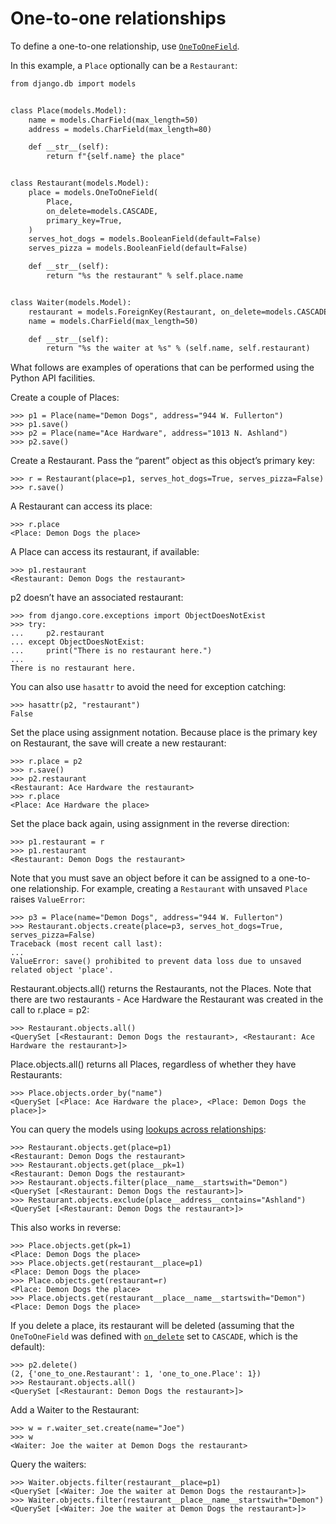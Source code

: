 # One-to-one relationships

To define a one-to-one relationship, use
[`OneToOneField`](../../../ref/models/fields.md#django.db.models.OneToOneField).

In this example, a `Place` optionally can be a `Restaurant`:

```default
from django.db import models


class Place(models.Model):
    name = models.CharField(max_length=50)
    address = models.CharField(max_length=80)

    def __str__(self):
        return f"{self.name} the place"


class Restaurant(models.Model):
    place = models.OneToOneField(
        Place,
        on_delete=models.CASCADE,
        primary_key=True,
    )
    serves_hot_dogs = models.BooleanField(default=False)
    serves_pizza = models.BooleanField(default=False)

    def __str__(self):
        return "%s the restaurant" % self.place.name


class Waiter(models.Model):
    restaurant = models.ForeignKey(Restaurant, on_delete=models.CASCADE)
    name = models.CharField(max_length=50)

    def __str__(self):
        return "%s the waiter at %s" % (self.name, self.restaurant)
```

What follows are examples of operations that can be performed using the Python
API facilities.

Create a couple of Places:

```pycon
>>> p1 = Place(name="Demon Dogs", address="944 W. Fullerton")
>>> p1.save()
>>> p2 = Place(name="Ace Hardware", address="1013 N. Ashland")
>>> p2.save()
```

Create a Restaurant. Pass the “parent” object as this object’s primary key:

```pycon
>>> r = Restaurant(place=p1, serves_hot_dogs=True, serves_pizza=False)
>>> r.save()
```

A Restaurant can access its place:

```pycon
>>> r.place
<Place: Demon Dogs the place>
```

A Place can access its restaurant, if available:

```pycon
>>> p1.restaurant
<Restaurant: Demon Dogs the restaurant>
```

p2 doesn’t have an associated restaurant:

```pycon
>>> from django.core.exceptions import ObjectDoesNotExist
>>> try:
...     p2.restaurant
... except ObjectDoesNotExist:
...     print("There is no restaurant here.")
...
There is no restaurant here.
```

You can also use `hasattr` to avoid the need for exception catching:

```pycon
>>> hasattr(p2, "restaurant")
False
```

Set the place using assignment notation. Because place is the primary key on
Restaurant, the save will create a new restaurant:

```pycon
>>> r.place = p2
>>> r.save()
>>> p2.restaurant
<Restaurant: Ace Hardware the restaurant>
>>> r.place
<Place: Ace Hardware the place>
```

Set the place back again, using assignment in the reverse direction:

```pycon
>>> p1.restaurant = r
>>> p1.restaurant
<Restaurant: Demon Dogs the restaurant>
```

Note that you must save an object before it can be assigned to a one-to-one
relationship. For example, creating a `Restaurant` with unsaved `Place`
raises `ValueError`:

```pycon
>>> p3 = Place(name="Demon Dogs", address="944 W. Fullerton")
>>> Restaurant.objects.create(place=p3, serves_hot_dogs=True, serves_pizza=False)
Traceback (most recent call last):
...
ValueError: save() prohibited to prevent data loss due to unsaved related object 'place'.
```

Restaurant.objects.all() returns the Restaurants, not the Places. Note that
there are two restaurants - Ace Hardware the Restaurant was created in the call
to r.place = p2:

```pycon
>>> Restaurant.objects.all()
<QuerySet [<Restaurant: Demon Dogs the restaurant>, <Restaurant: Ace Hardware the restaurant>]>
```

Place.objects.all() returns all Places, regardless of whether they have
Restaurants:

```pycon
>>> Place.objects.order_by("name")
<QuerySet [<Place: Ace Hardware the place>, <Place: Demon Dogs the place>]>
```

You can query the models using [lookups across relationships](../queries.md#lookups-that-span-relationships):

```pycon
>>> Restaurant.objects.get(place=p1)
<Restaurant: Demon Dogs the restaurant>
>>> Restaurant.objects.get(place__pk=1)
<Restaurant: Demon Dogs the restaurant>
>>> Restaurant.objects.filter(place__name__startswith="Demon")
<QuerySet [<Restaurant: Demon Dogs the restaurant>]>
>>> Restaurant.objects.exclude(place__address__contains="Ashland")
<QuerySet [<Restaurant: Demon Dogs the restaurant>]>
```

This also works in reverse:

```pycon
>>> Place.objects.get(pk=1)
<Place: Demon Dogs the place>
>>> Place.objects.get(restaurant__place=p1)
<Place: Demon Dogs the place>
>>> Place.objects.get(restaurant=r)
<Place: Demon Dogs the place>
>>> Place.objects.get(restaurant__place__name__startswith="Demon")
<Place: Demon Dogs the place>
```

If you delete a place, its restaurant will be deleted (assuming that the
`OneToOneField` was defined with
[`on_delete`](../../../ref/models/fields.md#django.db.models.ForeignKey.on_delete) set to `CASCADE`, which is the
default):

```pycon
>>> p2.delete()
(2, {'one_to_one.Restaurant': 1, 'one_to_one.Place': 1})
>>> Restaurant.objects.all()
<QuerySet [<Restaurant: Demon Dogs the restaurant>]>
```

Add a Waiter to the Restaurant:

```pycon
>>> w = r.waiter_set.create(name="Joe")
>>> w
<Waiter: Joe the waiter at Demon Dogs the restaurant>
```

Query the waiters:

```pycon
>>> Waiter.objects.filter(restaurant__place=p1)
<QuerySet [<Waiter: Joe the waiter at Demon Dogs the restaurant>]>
>>> Waiter.objects.filter(restaurant__place__name__startswith="Demon")
<QuerySet [<Waiter: Joe the waiter at Demon Dogs the restaurant>]>
```
